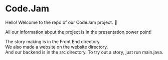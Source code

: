 # Code.Jam
Hello! Welcome to the repo of our CodeJam project. :truck:

All our information about the project is in the presentation power point!

The story making is in the Front End directory.  
We also made a website on the website directory.  
And our backend is in the src directory. To try out a story, just run main.java.  
